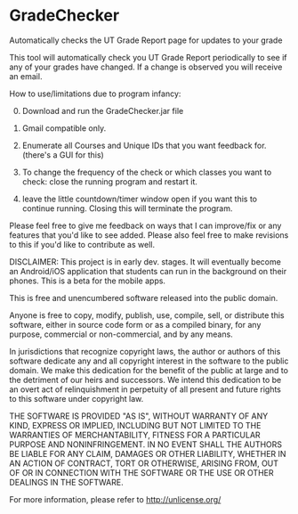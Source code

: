 # GradeChecker
Automatically checks the UT Grade Report page for updates to your grade

This tool will automatically check you UT Grade Report periodically to see if any of your grades have changed.
If a change is observed you will receive an email.

How to use/limitations due to program infancy:

0. Download and run the GradeChecker.jar file 

1. Gmail compatible only.

2. Enumerate all Courses and Unique IDs that you want feedback for. (there's a GUI for this)

3. To change the frequency of the check or which classes you want to check: close the running program and restart it.

4. leave the little countdown/timer window open if you want this to continue running. Closing this will terminate the program. 


Please feel free to give me feedback on ways that I can improve/fix or any features that you'd like to see added.
Please also feel free to make revisions to this if you'd like to contribute as well.


DISCLAIMER: This project is in early dev. stages. It will eventually become an Android/iOS application that students can run in the background on their phones. This is a beta for the mobile apps.


This is free and unencumbered software released into the public domain.

Anyone is free to copy, modify, publish, use, compile, sell, or
distribute this software, either in source code form or as a compiled
binary, for any purpose, commercial or non-commercial, and by any
means.

In jurisdictions that recognize copyright laws, the author or authors
of this software dedicate any and all copyright interest in the
software to the public domain. We make this dedication for the benefit
of the public at large and to the detriment of our heirs and
successors. We intend this dedication to be an overt act of
relinquishment in perpetuity of all present and future rights to this
software under copyright law.

THE SOFTWARE IS PROVIDED "AS IS", WITHOUT WARRANTY OF ANY KIND,
EXPRESS OR IMPLIED, INCLUDING BUT NOT LIMITED TO THE WARRANTIES OF
MERCHANTABILITY, FITNESS FOR A PARTICULAR PURPOSE AND NONINFRINGEMENT.
IN NO EVENT SHALL THE AUTHORS BE LIABLE FOR ANY CLAIM, DAMAGES OR
OTHER LIABILITY, WHETHER IN AN ACTION OF CONTRACT, TORT OR OTHERWISE,
ARISING FROM, OUT OF OR IN CONNECTION WITH THE SOFTWARE OR THE USE OR
OTHER DEALINGS IN THE SOFTWARE.

For more information, please refer to <http://unlicense.org/>
